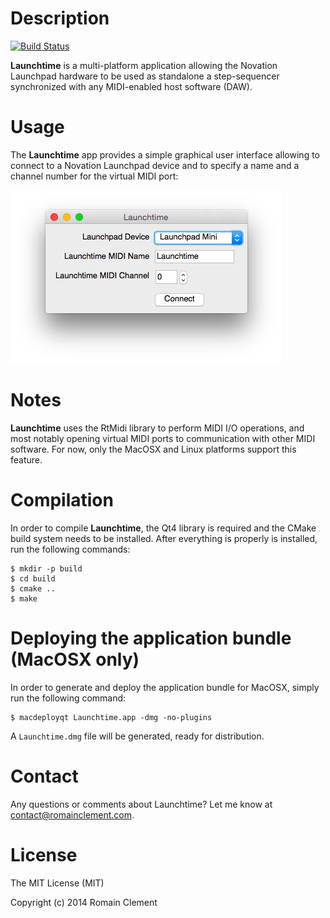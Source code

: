 # Description

[![Build Status](https://travis-ci.org/rclement/launchtime.svg?branch=develop)](https://travis-ci.org/rclement/launchtime)

**Launchtime** is a multi-platform application allowing the Novation Launchpad
hardware to be used as standalone a step-sequencer synchronized with any
MIDI-enabled host software (DAW).

# Usage

The **Launchtime** app provides a simple graphical user interface allowing to
connect to a Novation Launchpad device and to specify a name and a channel number
for the virtual MIDI port:

![launchtime-ui](launchtime_ui.png "Launchtime UI")

# Notes

**Launchtime** uses the RtMidi library to perform MIDI I/O operations, and most
notably opening virtual MIDI ports to communication with other MIDI software.
For now, only the MacOSX and Linux platforms support this feature.

# Compilation

In order to compile **Launchtime**, the Qt4 library is required and the CMake
build system needs to be installed.
After everything is properly is installed, run the following commands:
```
$ mkdir -p build
$ cd build
$ cmake ..
$ make
```

# Deploying the application bundle (MacOSX only)

In order to generate and deploy the application bundle for MacOSX, simply run
the following command:
```
$ macdeployqt Launchtime.app -dmg -no-plugins
```
A `Launchtime.dmg` file will be generated, ready for distribution.

# Contact

Any questions or comments about Launchtime? Let me know at [contact@romainclement.com](mailto:contact@romainclement.com).

# License

The MIT License (MIT)

Copyright (c) 2014 Romain Clement
